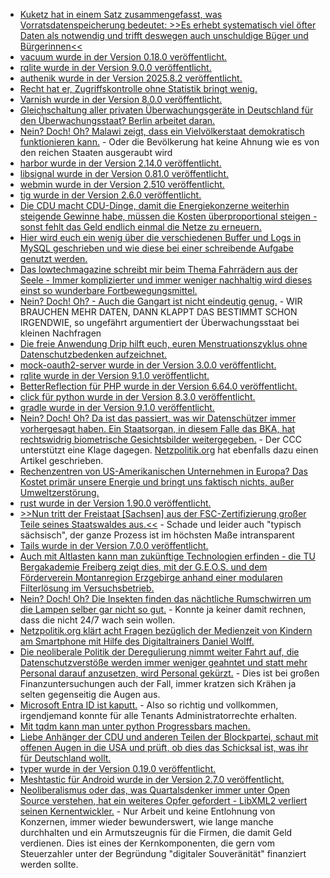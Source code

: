 * [Kuketz hat in einem Satz zusammengefasst, was Vorratsdatenspeicherung bedeutet: >>Es erhebt systematisch viel öfter Daten als notwendig und trifft deswegen auch unschuldige Büger und Bürgerinnen<<](https://www.kuketz-blog.de/die-vergessene-vorratsdatenspeicherung-hintergrundbeitrag/)
* [vacuum wurde in der Version 0.18.0 veröffentlicht.](https://github.com/daveshanley/vacuum/releases/tag/v0.18.0)
* [rqlite wurde in der Version 9.0.0 veröffentlicht.](https://github.com/rqlite/rqlite/releases/tag/v9.0.0)
* [authenik wurde in der Version 2025.8.2 veröffentlicht.](https://github.com/goauthentik/authentik/releases/tag/version/2025.8.2)
* [Recht hat er, Zugriffskontrolle ohne Statistik bringt wenig.](https://utcc.utoronto.ca/~cks/space/blog/sysadmin/ACLSystemsNeedUsageCounters)
* [Varnish wurde in der Version 8.0.0 veröffentlicht.](https://lwn.net/Articles/1038242/)
* [Gleichschaltung aller privaten Überwachungsgeräte in Deutschland für den Überwachungsstaat? Berlin arbeitet daran.](https://netzpolitik.org/2025/berliner-verfassungsschutzgesetz-der-spion-im-einkaufszentrum/)
* [Nein? Doch! Oh? Malawi zeigt, dass ein Vielvölkerstaat demokratisch funktionieren kann.](https://www.deutschlandfunk.de/malawi-praesidentschaftswahl-armut-krise-stabilitaet-100.html) - Oder die Bevölkerung hat keine Ahnung wie es von den reichen Staaten ausgeraubt wird
* [harbor wurde in der Version 2.14.0 veröffentlicht.](https://github.com/goharbor/harbor/releases/tag/v2.14.0)
* [libsignal wurde in der Version 0.81.0 veröffentlicht.](https://github.com/signalapp/libsignal/releases/tag/v0.81.0)
* [webmin wurde in der Version 2.510 veröffentlicht.](https://github.com/webmin/webmin/releases/tag/2.510)
* [tig wurde in der Version 2.6.0 veröffentlicht.](https://github.com/jonas/tig/releases/tag/tig-2.6.0)
* [Die CDU macht CDU-Dinge, damit die Energiekonzerne weiterhin steigende Gewinne habe, müssen die Kosten überproportional steigen - sonst fehlt das Geld endlich einmal die Netze zu erneuern.](https://www.deutschlandfunk.de/energiewende-katherina-reiche-photovoltaik-einspeiseverguetung-100.html)
* [Hier wird euch ein wenig über die verschiedenen Buffer und Logs in MySQL geschrieben und wie diese bei einer schreibende Aufgabe genutzt werden.](https://www.percona.com/blog/mysql-with-diagrams-part-three-the-life-story-of-the-writing-process/)
* [Das lowtechmagazine schreibt mir beim Thema Fahrrädern aus der Seele - Immer komplizierter und immer weniger nachhaltig wird dieses einst so wunderbare Fortbewegungsmittel.](https://solar.lowtechmagazine.com/de/2025/09/can-we-make-bicycles-sustainable-again/)
* [Nein? Doch! Oh? - Auch die Gangart ist nicht eindeutig genug.](https://netzpolitik.org/2025/biometrische-gangerkennung-zeige-mir-wie-du-gehst-und-ich-sage-dir-wer-du-bist/) - WIR BRAUCHEN MEHR DATEN, DANN KLAPPT DAS BESTIMMT SCHON IRGENDWIE, so ungefährt argumentiert der Überwachungsstaat bei kleinen Nachfragen
* [Die freie Anwendung Drip hilft euch, euren Menstruationszyklus ohne Datenschutzbedenken aufzeichnet.](https://netzpolitik.org/2025/datenschutzfreundliche-perioden-apps-zyklus-tracking-ohne-tracking/)
* [mock-oauth2-server wurde in der Version 3.0.0 veröffentlicht.](https://github.com/navikt/mock-oauth2-server/releases/tag/3.0.0)
* [rqlite wurde in der Version 9.1.0 veröffentlicht.](https://github.com/rqlite/rqlite/releases/tag/v9.1.0)
* [BetterReflection für PHP wurde in der Version 6.64.0 veröffentlicht.](https://github.com/Roave/BetterReflection/releases/tag/6.64.0)
* [click für python wurde in der Version 8.3.0 veröffentlicht.](https://github.com/pallets/click/releases/tag/8.3.0)
* [gradle wurde in der Version 9.1.0 veröffentlicht.](https://github.com/gradle/gradle/releases/tag/v9.1.0)
* [Nein? Doch! Oh? Da ist das passiert, was wir Datenschützer immer vorhergesagt haben. Ein Staatsorgan, in diesem Falle das BKA, hat rechtswidrig biometrische Gesichtsbilder weitergegeben.](https://www.ccc.de/de/updates/2025/marktforschung-mit-gesichtsbildern-wir-verklagen-das-bka) - Der CCC unterstützt eine Klage dagegen. [Netzpolitik.org](https://netzpolitik.org/2025/biometrie-test-datenschutzaktivist-verklagt-bka-weil-es-sein-gesicht-missbraucht-haben-soll/) hat ebenfalls dazu einen Artikel geschrieben.
* [Rechenzentren von US-Amerikanischen Unternehmen in Europa? Das Kostet primär unsere Energie und bringt uns faktisch nichts, außer Umweltzerstörung.](https://thomasfricke.de/post/hyperscaler-skien-de/)
* [rust wurde in der Version 1.90.0 veröffentlicht.](https://blog.rust-lang.org/2025/09/18/Rust-1.90.0/)
* [>>Nun tritt der Freistaat [Sachsen] aus der FSC-Zertifizierung großer Teile seines Staatswaldes aus.<<](https://sachsen.nabu.de/news/2025/36587.html) - Schade und leider auch "typisch sächsisch", der ganze Prozess ist im höchsten Maße intransparent
* [Tails wurde in der Version 7.0.0 veröffentlicht.](https://blog.torproject.org/new-release-tails-7_0/)
* [Auch mit Altlasten kann man zukünftige Technologien erfinden - die TU Bergakademie Freiberg zeigt dies, mit der G.E.O.S. und dem Förderverein Montanregion Erzgebirge anhand einer modularen Filterlösung im Versuchsbetrieb.](https://www.mdr.de/nachrichten/sachsen/chemnitz/freiberg/bergbau-gifte-reinigung-gewaesser-prototyp-100.html)
* [Nein? Doch! Oh? Die Insekten finden das nächtliche Rumschwirren um die Lampen selber gar nicht so gut.](https://www.deutschlandfunk.de/lichtverschmutzung-schadet-aktion-earth-night-100.html) - Konnte ja keiner damit rechnen, dass die nicht 24/7 wach sein wollen.
* [Netzpolitik.org klärt acht Fragen bezüglich der Medienzeit von Kindern am Smartphone mit Hilfe des Digitaltrainers Daniel Wolff.](https://netzpolitik.org/2025/400-schulen-besucht-was-kinder-im-netz-erleben-und-was-politik-daraus-lernen-kann/)
* [Die neoliberale Politik der Deregulierung nimmt weiter Fahrt auf, die Datenschutzverstöße werden immer weniger geahntet und statt mehr Personal darauf anzusetzen, wird Personal gekürzt.](https://noyb.eu/de/budget-cuts-paralyse-austrian-dpa-ngo-complaint-eu-commission) - Dies ist bei großen Finanzuntersuchungen auch der Fall, immer kratzen sich Krähen ja selten gegenseitig die Augen aus.
* [Microsoft Entra ID ist kaputt.](https://www.borncity.com/blog/2025/09/19/schwachstelle-cve-2025-55241-in-entra-id-ermoeglichte-global-admin-uebernahme-in-tenants/) - Also so richtig und vollkommen, irgendjemand konnte für alle Tenants Administratorrechte erhalten.
* [Mit tqdm kann man unter python Progressbars machen.](https://pythonfriday.dev/2025/09/297-progress-bars-everywhere-with-tqdm/)
* [Liebe Anhänger der CDU und anderen Teilen der Blockpartei, schaut mit offenen Augen in die USA und prüft, ob dies das Schicksal ist, was ihr für Deutschland wollt.](https://netzpolitik.org/2025/oligarche-gleichschaltung-das-ende-der-meinungsfreiheit-in-den-usa-und-was-wir-daraus-lernen-muessen/)
* [typer wurde in der Version 0.19.0 veröffentlicht.](https://github.com/fastapi/typer/releases/tag/0.19.0)
* [Meshtastic für Android wurde in der Version 2.7.0 veröffentlicht.](https://github.com/meshtastic/Meshtastic-Android/releases/tag/v2.7.0)
* [Neoliberalismus oder das, was Quartalsdenker immer unter Open Source verstehen, hat ein weiteres Opfer gefordert - LibXML2 verliert seinen Kernentwickler.](https://linuxiac.com/libxml2-maintainer-steps-down/) - Nur Arbeit und keine Entlohnung von Konzernen, immer wieder bewunderswert, wie lange manche durchhalten und ein Armutszeugnis für die Firmen, die damit Geld verdienen. Dies ist eines der Kernkomponenten, die gern vom Steuerzahler unter der Begründung "digitaler Souveränität" finanziert werden sollte.
